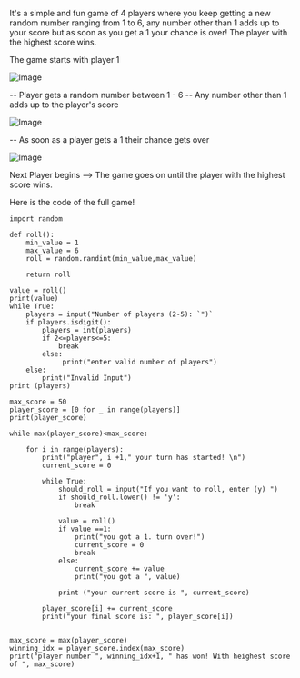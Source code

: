 It's a simple and fun game of 4 players where you keep getting a new random number ranging from 1 to 6, any number other than 1 adds up to your score but as soon as you get a 1 your chance is over! The player with the highest score wins. 

The game starts with player 1


![Image](https://github.com/user-attachments/assets/42d36bd5-b13d-4b92-86ac-dfbfc180bbd0)


-- Player gets a random number between 1 - 6
-- Any number other than 1 adds up to the player's score



![Image](https://github.com/user-attachments/assets/937369b5-8e6e-4a23-85f6-9d6342f56da7)



-- As soon as a player gets a  1  their chance gets over



![Image](https://github.com/user-attachments/assets/878e0f59-a004-48e7-8eac-7c5c0d662b6e)



Next Player begins 
--> The game goes on until the player with the highest score wins.

Here is the code of the full game!

```
import random

def roll():
    min_value = 1
    max_value = 6
    roll = random.randint(min_value,max_value)

    return roll

value = roll()
print(value)
while True:
    players = input("Number of players (2-5): `")`
    if players.isdigit():
        players = int(players)
        if 2<=players<=5: 
            break
        else:
             print("enter valid number of players")
    else:
        print("Invalid Input")       
print (players)

max_score = 50
player_score = [0 for _ in range(players)]
print(player_score)

while max(player_score)<max_score:

    for i in range(players):
        print("player", i +1," your turn has started! \n")
        current_score = 0

        while True:
            should_roll = input("If you want to roll, enter (y) ")
            if should_roll.lower() != 'y':
                break

            value = roll()
            if value ==1:
                print("you got a 1. turn over!")
                current_score = 0
                break
            else:
                current_score += value
                print("you got a ", value)

            print ("your current score is ", current_score)

        player_score[i] += current_score
        print("your final score is: ", player_score[i])

            
max_score = max(player_score)
winning_idx = player_score.index(max_score)
print("player number ", winning_idx+1, " has won! With heighest score of ", max_score)
```
